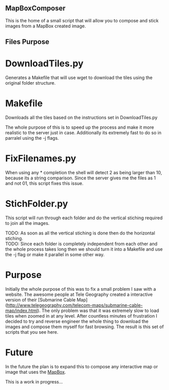 MapBoxComposer
-------------

This is the home of a small script that will allow you to compose and stick images from
a MapBox created image.

Files Purpose
------------

DownloadTiles.py
================

Generates a Makefile that will use wget to download the 
tiles using the original folder structure.

Makefile
========
Downloads all the tiles based on the instructions set in DownloadTiles.py

The whole purpose of this is to speed up the process and make it more realistic
to the server just in case. Additionally its extremely fast to do so in parralel using
the -j flags.


FixFilenames.py
===============
When using any * completion the shell will detect 2 as being larger than 10,
because its a string comparison. Since the server gives me the files as
1 and not 01, this script fixes this issue.

StichFolder.py
==============
This script will run through each folder and do the vertical stiching required
to join all the images.  
  
TODO: As soon as all the vertical stiching is done then do the horizontal stiching.  
TODO: Since each folder is completely independent from each other and the whole
      process takes long then we should turn it into a Makefile and use the -j flag
      or make it parallel in some other way.
      
Purpose
=======
Initially the whole purpose of this was to fix a small problem I saw with a website. 
The awesome people at Tele Geography created a interactive version of their 
[Submarine Cable Map]
(http://www.telegeography.com/telecom-maps/submarine-cable-map/index.html).
The only problem was that it was extremely slow to load tiles when zoomed in at any level.
After countless minutes of frustration I decided to try and reverse engineer the whole thing
to download the images and compose them myself for fast browsing. The result is this set 
of scripts that you see here.


Future
======
In the future the plan is to expand this to compose any interactive map or image that 
uses the [MapBox](https://github.com/mapbox).




This is a work in progress...

